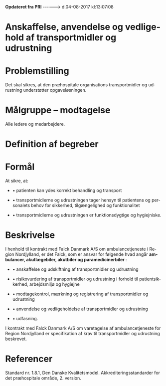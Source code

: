 <!--
.. title: anskaffelse-anvendelse-og-vedligehold-af-transportmidler-og-udrustning
.. slug: anskaffelse-anvendelse-og-vedligehold-af-transportmidler-og-udrustning
.. date: 2017-08-04 13:07:09 UTC+02:00
.. tags: 
.. category: 
.. link: 
.. description: 
.. type: text
.. hidetitle: True
-->

<div class="alert alert-success" role="alert"><b>Opdateret fra PRI</b>  ------>  d.04-08-2017  kl:13:07:08</div>

<div class="document" id="Uc87b498f2857453384d81bb87a5e30ba" lang="da-DK" xml:lang="da-DK" xmlns="http://www.w3.org/1999/xhtml">
 <h1 class="~clause~ Titeloverskrift">
  <span>
   Anskaffelse, anvendelse og vedligehold af transportmidler og udrustning
  </span>
 </h1>
 <p class="~clause~ Brdtekst">
 </p>
 <h1 class="~clause~ Overskrift1" id="a_94245257d9ce4be3842c37f248953130">
  <span>
   Problemstilling
  </span>
 </h1>
 <p class="~clause~ Brdtekst">
  <span>
   Det skal sikres, at den præhospitale organisations transportmidler og udrustning understøtter opgaveløsningen.
  </span>
 </p>
 <p class="~clause~ Brdtekst">
 </p>
 <h1 class="~clause~ Overskrift1" id="a_593174d33ecd4efaa1980be68541c673">
  <span>
   Målgruppe – modtagelse
  </span>
 </h1>
 <p class="~clause~ Brdtekst">
  <span>
   Alle ledere og medarbejdere.
  </span>
 </p>
 <p class="~clause~ Brdtekst">
 </p>
 <h1 class="~clause~ Overskrift1" id="a_94d756bab0f846cab3074124c341fa1a">
  <span>
   Definition af begreber
  </span>
 </h1>
 <p class="~clause~ Brdtekst">
 </p>
 <p class="~clause~ Brdtekst">
 </p>
 <h1 class="~clause~ Overskrift1" id="a_06ffceda47204033be9784f5e1149855">
  <span>
   Formål
  </span>
 </h1>
 <p class="~clause~ Brdtekst">
  <span>
   At sikre, at:
  </span>
 </p>
 <ul class="list8">
  <li>
   <p class="~clause~ Opstilling-punkttegn level0">
    <span class="item">
     •
    </span>
    <span>
     patienten kan ydes korrekt behandling og transport
    </span>
   </p>
  </li>
  <li>
   <p class="~clause~ Opstilling-punkttegn level0">
    <span class="item">
     •
    </span>
    <span>
     transportmidlerne og udrustningen tager hensyn til patientens og personalets behov for sikkerhed, tilgængelighed og funktionalitet
    </span>
   </p>
  </li>
  <li>
   <p class="~clause~ Opstilling-punkttegn level0">
    <span class="item">
     •
    </span>
    <span>
     transportmidlerne og udrustningen er funktionsdygtige og hygiejniske.
    </span>
   </p>
  </li>
 </ul>
 <p class="~clause~ Brdtekst">
 </p>
 <p class="~clause~ Brdtekst">
 </p>
 <h1 class="~clause~ Overskrift1" id="a_6e1b0dbe80904c5596fd1d9c33caf9b6">
  <span>
   Beskrivelse
  </span>
 </h1>
 <p class="~clause~ Brdtekst">
  <span>
   I henhold til kontrakt med Falck Danmark A/S om ambulancetjeneste i Region Nordjylland, er det Falck, som er ansvar for følgende hvad angår
  </span>
  <span style="font-weight: bold;">
   ambulancer, akutlægebiler, akutbiler og paramedicinerbiler
  </span>
  <span>
   :
  </span>
 </p>
 <p class="~clause~ Brdtekst">
 </p>
 <ul class="list8">
  <li>
   <p class="~clause~ Opstilling-punkttegn level0">
    <span class="item">
     •
    </span>
    <span>
     anskaffelse og udskiftning af transportmidler og udrustning
    </span>
   </p>
  </li>
  <li>
   <p class="~clause~ Opstilling-punkttegn level0">
    <span class="item">
     •
    </span>
    <span>
     risikovurdering af transportmidler og udrustning i forhold til patientsikkerhed, arbejdsmiljø og hygiejne
    </span>
   </p>
  </li>
  <li>
   <p class="~clause~ Opstilling-punkttegn level0">
    <span class="item">
     •
    </span>
    <span>
     modtagekontrol, mærkning og registrering af transportmidler og udrustning
    </span>
   </p>
  </li>
  <li>
   <p class="~clause~ Opstilling-punkttegn level0">
    <span class="item">
     •
    </span>
    <span>
     anvendelse og vedligeholdelse af transportmidler og udrustning
    </span>
   </p>
  </li>
  <li>
   <p class="~clause~ Opstilling-punkttegn level0">
    <span class="item">
     •
    </span>
    <span>
     udfasning.
    </span>
   </p>
  </li>
 </ul>
 <p class="~clause~ Opstilling-punkttegn" style="margin-left: 28.35pt;">
 </p>
 <p class="~clause~ Opstilling-punkttegn">
  <span>
   I kontrakt med Falck Danmark A/S om varetagelse af ambulancetjeneste for Region Nordjylland er specifikation af krav til transportmidler og udrustning beskrevet.
  </span>
 </p>
 <p class="~clause~ Brdtekst">
 </p>
 <h1 class="~clause~ Overskrift1" id="a_cbe40cb37a3c4c058c3f1863b26a1207">
  <span>
   Referencer
  </span>
 </h1>
 <p class="~clause~ Brdtekst">
  <span>
   Standard nr. 1.8.1, Den Danske Kvalitetsmodel. Akkrediteringsstandarder for det præhospitale område, 2. version.
  </span>
 </p>
 <p class="~clause~ Brdtekst">
 </p>
 <p class="~clause~ Brdtekst">
 </p>
 <p class="~clause~ Normal">
 </p>
</div>
